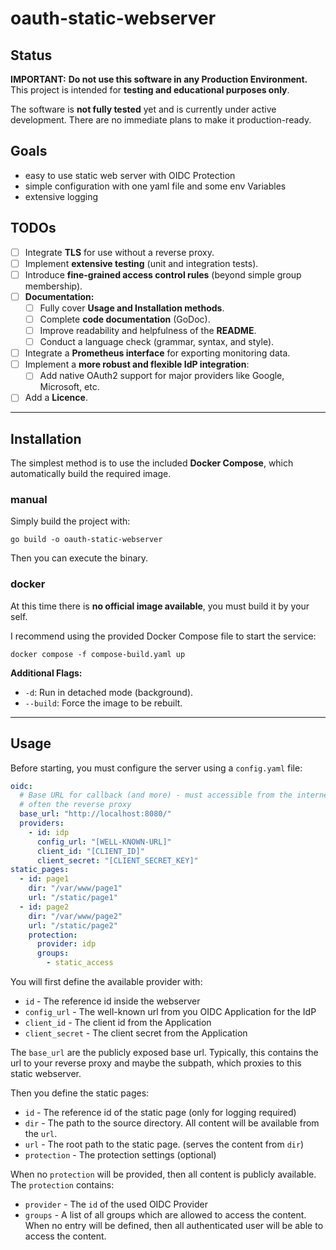 # oauth-static-webserver

## Status

**IMPORTANT:** **Do not use this software in any Production Environment.**
This project is intended for **testing and educational purposes only**.

The software is **not fully tested** yet and is currently under active development. There are no immediate plans to make it production-ready.

## Goals

- easy to use static web server with OIDC Protection
- simple configuration with one yaml file and some env Variables
- extensive logging

## TODOs

- [ ] Integrate **TLS** for use without a reverse proxy.
- [ ] Implement **extensive testing** (unit and integration tests).
- [ ] Introduce **fine-grained access control rules** (beyond simple group membership).
- [ ] **Documentation:**
    - [ ] Fully cover **Usage and Installation methods**.
    - [ ] Complete **code documentation** (GoDoc).
    - [ ] Improve readability and helpfulness of the **README**.
    - [ ] Conduct a language check (grammar, syntax, and style).
- [ ] Integrate a **Prometheus interface** for exporting monitoring data.
- [ ] Implement a **more robust and flexible IdP integration**:
    - [ ] Add native OAuth2 support for major providers like Google, Microsoft, etc.
- [ ] Add a **Licence**.

---

## Installation

The simplest method is to use the included **Docker Compose**, which automatically build the required image.

### manual

Simply build the project with:
```
go build -o oauth-static-webserver
```

Then you can execute the binary.

### docker

At this time there is **no official image available**, you must build it by your  self.

I recommend using the provided Docker Compose file to start the service:
```
docker compose -f compose-build.yaml up
```

**Additional Flags:**
- `-d`: Run in detached mode (background).
- `--build`: Force the image to be rebuilt.

---

## Usage

Before starting, you must configure the server using a `config.yaml` file:
```yaml
oidc:
  # Base URL for callback (and more) - must accessible from the internet
  # often the reverse proxy
  base_url: "http://localhost:8080/"
  providers:
    - id: idp
      config_url: "[WELL-KNOWN-URL]"
      client_id: "[CLIENT_ID]"
      client_secret: "[CLIENT_SECRET_KEY]"
static_pages:
  - id: page1
    dir: "/var/www/page1"
    url: "/static/page1"
  - id: page2
    dir: "/var/www/page2"
    url: "/static/page2"
    protection:
      provider: idp
      groups:
        - static_access
```

You will first define the available provider with:
- `id` - The reference id inside the webserver
- `config_url` - The well-known url from you OIDC Application for the IdP
- `client_id` - The client id from the Application
- `client_secret` - The client secret from the Application

The `base_url` are the publicly exposed base url.
Typically, this contains the url to your reverse proxy and maybe the subpath, which proxies to this static webserver. 

Then you define the static pages:
- `id` - The reference id of the static page (only for logging required)
- `dir` - The path to the source directory. All content will be available from the `url`.
- `url` - The root path to the static page. (serves the content from `dir`)
- `protection` - The protection settings (optional)

When no `protection` will be provided, then all content is publicly available.
The `protection` contains:
- `provider` - The `id` of the used OIDC Provider
- `groups` - A list of all groups which are allowed to access the content. When no entry will be defined, then all authenticated user will be able to access the content.
